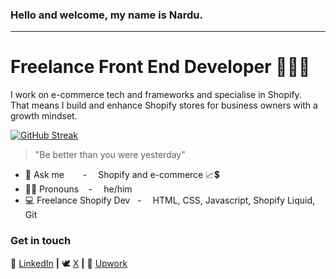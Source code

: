 ### Hello and welcome, my name is Nardu. 
---
# Freelance Front End Developer 👨🏽‍💻

I work on e-commerce tech and frameworks and specialise in Shopify. <br/>
That means I build and enhance Shopify stores for business owners with a growth mindset. <br/>


[![GitHub Streak](http://github-readme-streak-stats.herokuapp.com?user=Dwerg01&theme=dark&border_radius=12&date_format=j%20M%5B%20Y%5D&fire=16EB21)](https://git.io/streak-stats)

> "Be better than you were yesterday"

- 💬 Ask me  &nbsp; &emsp; - &emsp;Shopify and e-commerce 📈💲
- 🤵🏽 Pronouns &nbsp;&nbsp; - &emsp;he/him
- 💻 Freelance Shopify Dev &nbsp; - &emsp;HTML, CSS, Javascript, Shopify Liquid, Git


<h3 align="left">Get in touch</h3>


👔 [LinkedIn](https://www.linkedin.com/in/nardu-malherbe-6016b615) **|**
🕊 [X](https://twitter.com/NarduInfo) **|**
📗 [Upwork](https://www.upwork.com/freelancers/~01c23fdd04f98a12ed)

